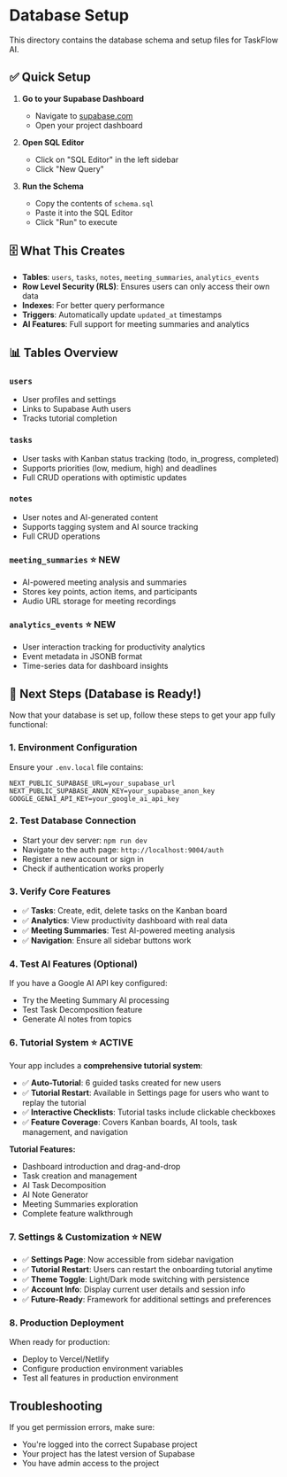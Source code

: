 # Database Setup

This directory contains the database schema and setup files for TaskFlow AI.

## ✅ Quick Setup

1. **Go to your Supabase Dashboard**
   - Navigate to [supabase.com](https://supabase.com)
   - Open your project dashboard

2. **Open SQL Editor**
   - Click on "SQL Editor" in the left sidebar
   - Click "New Query"

3. **Run the Schema**
   - Copy the contents of `schema.sql`
   - Paste it into the SQL Editor
   - Click "Run" to execute

## 🗄️ What This Creates

- **Tables**: `users`, `tasks`, `notes`, `meeting_summaries`, `analytics_events`
- **Row Level Security (RLS)**: Ensures users can only access their own data
- **Indexes**: For better query performance
- **Triggers**: Automatically update `updated_at` timestamps
- **AI Features**: Full support for meeting summaries and analytics

## 📊 Tables Overview

### `users`
- User profiles and settings
- Links to Supabase Auth users
- Tracks tutorial completion

### `tasks`
- User tasks with Kanban status tracking (todo, in_progress, completed)
- Supports priorities (low, medium, high) and deadlines
- Full CRUD operations with optimistic updates

### `notes`
- User notes and AI-generated content
- Supports tagging system and AI source tracking
- Full CRUD operations

### `meeting_summaries` ⭐ NEW
- AI-powered meeting analysis and summaries
- Stores key points, action items, and participants
- Audio URL storage for meeting recordings

### `analytics_events` ⭐ NEW
- User interaction tracking for productivity analytics
- Event metadata in JSONB format
- Time-series data for dashboard insights

## 🚀 Next Steps (Database is Ready!)

Now that your database is set up, follow these steps to get your app fully functional:

### 1. Environment Configuration
Ensure your `.env.local` file contains:
```env
NEXT_PUBLIC_SUPABASE_URL=your_supabase_url
NEXT_PUBLIC_SUPABASE_ANON_KEY=your_supabase_anon_key
GOOGLE_GENAI_API_KEY=your_google_ai_api_key
```

### 2. Test Database Connection
- Start your dev server: `npm run dev`
- Navigate to the auth page: `http://localhost:9004/auth`
- Register a new account or sign in
- Check if authentication works properly

### 3. Verify Core Features
- ✅ **Tasks**: Create, edit, delete tasks on the Kanban board
- ✅ **Analytics**: View productivity dashboard with real data
- ✅ **Meeting Summaries**: Test AI-powered meeting analysis
- ✅ **Navigation**: Ensure all sidebar buttons work

### 4. Test AI Features (Optional)
If you have a Google AI API key configured:
- Try the Meeting Summary AI processing
- Test Task Decomposition feature
- Generate AI notes from topics

### 6. Tutorial System ⭐ ACTIVE
Your app includes a **comprehensive tutorial system**:
- ✅ **Auto-Tutorial**: 6 guided tasks created for new users
- ✅ **Tutorial Restart**: Available in Settings page for users who want to replay the tutorial
- ✅ **Interactive Checklists**: Tutorial tasks include clickable checkboxes
- ✅ **Feature Coverage**: Covers Kanban boards, AI tools, task management, and navigation

**Tutorial Features:**
- Dashboard introduction and drag-and-drop
- Task creation and management
- AI Task Decomposition
- AI Note Generator
- Meeting Summaries exploration
- Complete feature walkthrough

### 7. Settings & Customization ⭐ NEW
- ✅ **Settings Page**: Now accessible from sidebar navigation
- ✅ **Tutorial Restart**: Users can restart the onboarding tutorial anytime
- ✅ **Theme Toggle**: Light/Dark mode switching with persistence
- ✅ **Account Info**: Display current user details and session info
- ✅ **Future-Ready**: Framework for additional settings and preferences

### 8. Production Deployment
When ready for production:
- Deploy to Vercel/Netlify
- Configure production environment variables
- Test all features in production environment

## Troubleshooting

If you get permission errors, make sure:
- You're logged into the correct Supabase project
- Your project has the latest version of Supabase
- You have admin access to the project
